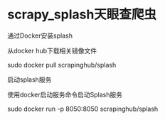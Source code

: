 # scrapy_splash天眼查爬虫
通过Docker安装splash

从docker hub下载相关镜像文件

sudo docker pull scrapinghub/splash

启动splash服务


使用docker启动服务命令启动Splash服务


sudo docker run -p 8050:8050 scrapinghub/splash

